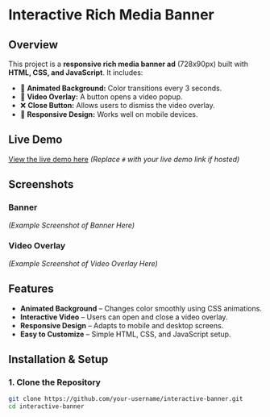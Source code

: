 # Interactive Rich Media Banner

## Overview
This project is a **responsive rich media banner ad** (728x90px) built with **HTML, CSS, and JavaScript**. It includes:
- 🎨 **Animated Background:** Color transitions every 3 seconds.
- 🎥 **Video Overlay:** A button opens a video popup.
- ❌ **Close Button:** Allows users to dismiss the video overlay.
- 📱 **Responsive Design:** Works well on mobile devices.

## Live Demo
[View the live demo here](#) *(Replace `#` with your live demo link if hosted)*

## Screenshots
### Banner
*(Example Screenshot of Banner Here)*
### Video Overlay
*(Example Screenshot of Video Overlay Here)*

## Features
- **Animated Background** – Changes color smoothly using CSS animations.
- **Interactive Video** – Users can open and close a video overlay.
- **Responsive Design** – Adapts to mobile and desktop screens.
- **Easy to Customize** – Simple HTML, CSS, and JavaScript setup.

## Installation & Setup

### 1. Clone the Repository
```bash
git clone https://github.com/your-username/interactive-banner.git
cd interactive-banner
```